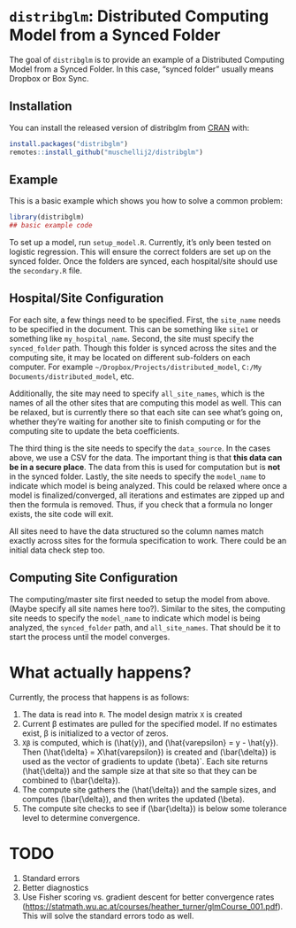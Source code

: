 
<!-- README.md is generated from README.Rmd. Please edit that file -->

# `distribglm`: Distributed Computing Model from a Synced Folder

<!-- badges: start -->

<!-- badges: end -->

The goal of `distribglm` is to provide an example of a Distributed
Computing Model from a Synced Folder. In this case, “synced folder”
usually means Dropbox or Box Sync.

## Installation

You can install the released version of distribglm from
[CRAN](https://CRAN.R-project.org) with:

``` r
install.packages("distribglm")
remotes::install_github("muschellij2/distribglm")
```

## Example

This is a basic example which shows you how to solve a common problem:

``` r
library(distribglm)
## basic example code
```

To set up a model, run `setup_model.R`. Currently, it’s only been tested
on logistic regression. This will ensure the correct folders are set up
on the synced folder. Once the folders are synced, each hospital/site
should use the `secondary.R` file.

## Hospital/Site Configuration

For each site, a few things need to be specified. First, the `site_name`
needs to be specified in the document. This can be something like
`site1` or something like `my_hospital_name`. Second, the site must
specify the `synced_folder` path. Though this folder is synced across
the sites and the computing site, it may be located on different
sub-folders on each computer. For example
`~/Dropbox/Projects/distributed_model`, `C:/My
Documents/distributed_model`, etc.

Additionally, the site may need to specify `all_site_names`, which is
the names of all the other sites that are computing this model as well.
This can be relaxed, but is currently there so that each site can see
what’s going on, whether they’re waiting for another site to finish
computing or for the computing site to update the beta coefficients.

The third thing is the site needs to specify the `data_source`. In the
cases above, we use a CSV for the data. The important thing is that
**this data can be in a secure place**. The data from this is used for
computation but is **not** in the synced folder. Lastly, the site needs
to specify the `model_name` to indicate which model is being analyzed.
This could be relaxed where once a model is finalized/converged, all
iterations and estimates are zipped up and then the formula is removed.
Thus, if you check that a formula no longer exists, the site code will
exit.

All sites need to have the data structured so the column names match
exactly across sites for the formula specification to work. There could
be an initial data check step too.

## Computing Site Configuration

The computing/master site first needed to setup the model from above.
(Maybe specify all site names here too?). Similar to the sites, the
computing site needs to specify the `model_name` to indicate which model
is being analyzed, the `synced_folder` path, and `all_site_names`. That
should be it to start the process until the model converges.

# What actually happens?

Currently, the process that happens is as follows:

1.  The data is read into `R`. The model design matrix `X` is created
2.  Current β estimates are pulled for the specified model. If no
    estimates exist, β is initialized to a vector of zeros.
3.  `Xβ` is computed, which is \(\hat{y}\), and
    \(\hat{varepsilon} = y - \hat{y}\). Then
    \(\hat{\delta} = X\hat{varepsilon}\) is created and \(\bar{\delta}\)
    is used as the vector of gradients to update \(\beta\)\`. Each site
    returns \(\hat{\delta}\) and the sample size at that site so that
    they can be combined to \(\bar{\delta}\).
4.  The compute site gathers the \(\hat{\delta}\) and the sample sizes,
    and computes \(\bar{\delta}\), and then writes the updated
    \(\beta\).  
5.  The compute site checks to see if \(\bar{\delta}\) is below some
    tolerance level to determine convergence.

# TODO

1.  Standard errors
2.  Better diagnostics
3.  Use Fisher scoring vs. gradient descent for better convergence rates
    (<https://statmath.wu.ac.at/courses/heather_turner/glmCourse_001.pdf>).
    This will solve the standard errors todo as well.
